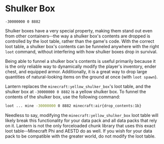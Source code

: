 # Shulker Box

```text
-30000000 0 8882
```

Shulker boxes have a very special property, making them stand out even from
other containers--the way a shulker box's contents are dropped is controlled by
the loot table, rather than the game's code. With the correct loot table, a
shulker box's contents can be funneled anywhere with the right `loot` command,
without interfering with how shulker boxes drop in survival.

Being able to funnel a shulker box's contents is useful primarily because it is
the only reliable way to dynamically modify the player's inventory, ender chest,
and equipped armor. Additionally, it is a great way to drop large quantities of
natural-looking items on the ground at once (with `loot spawn`).

Lantern replaces the `minecraft:yellow_shulker_box`'s loot table, and the
shulker box at `-30000000 0 8882` is a yellow shulker box. To funnel the
contents of the shulker box, use the following command:

```bash
loot ... mine -30000000 0 8882 minecraft:air{drop_contents:1b}
```

Needless to say, modifying the `minecraft:yellow_shulker_box` loot table will
likely break this functionality for your data pack and all data packs that rely
on it. Lantern is not the only forceloaded chunk library that uses this exact
loot table--Minecraft Phi and AESTD do as well. If you wish for your data pack
to be compatible with the greater world, do not modify the loot table.
